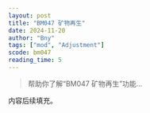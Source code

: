 ```yaml
---
layout: post
title: "BM047 矿物再生"
date: 2024-11-20
author: "Bny"
tags: ["mod", "Adjustment"]
scode: bm047
reading_time: 5
---
```


> 帮助你了解“BM047 矿物再生”功能...

内容后续填充。
